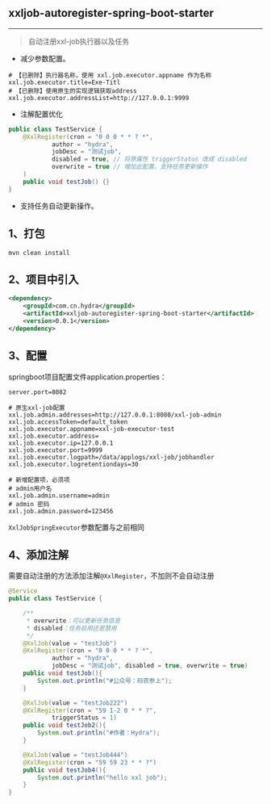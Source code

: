 ## xxljob-autoregister-spring-boot-starter

**********************************

> 自动注册xxl-job执行器以及任务

- 减少参数配置。

```properties
# 【已删除】执行器名称，使用 xxl.job.executor.appname 作为名称
xxl.job.executor.title=Exe-Titl
# 【已删除】使用原生的实现逻辑获取address
xxl.job.executor.addressList=http://127.0.0.1:9999
```

- 注解配置优化
```java
public class TestService {
    @XxlRegister(cron = "0 0 0 * * ? *",
            author = "hydra",
            jobDesc = "测试job",
            disabled = true, // 将原属性 triggerStatus 改成 disabled
            overwrite = true // 增加此配置，支持任务更新操作
    )
    public void testJob() {}
}
```

- 支持任务自动更新操作。

## 1、打包

```
mvn clean install
```

## 2、项目中引入

```xml
<dependency>
    <groupId>com.cn.hydra</groupId>
    <artifactId>xxljob-autoregister-spring-boot-starter</artifactId>
    <version>0.0.1</version>
</dependency>
```

## 3、配置

springboot项目配置文件application.properties：

```properties
server.port=8082

# 原生xxl-job配置
xxl.job.admin.addresses=http://127.0.0.1:8080/xxl-job-admin
xxl.job.accessToken=default_token
xxl.job.executor.appname=xxl-job-executor-test
xxl.job.executor.address=
xxl.job.executor.ip=127.0.0.1
xxl.job.executor.port=9999
xxl.job.executor.logpath=/data/applogs/xxl-job/jobhandler
xxl.job.executor.logretentiondays=30

# 新增配置项，必须项
# admin用户名
xxl.job.admin.username=admin
# admin 密码
xxl.job.admin.password=123456
```

`XxlJobSpringExecutor`参数配置与之前相同

## 4、添加注解
需要自动注册的方法添加注解`@XxlRegister`，不加则不会自动注册

```java
@Service
public class TestService {

    /**
     * overwrite：可以更新任务信息
     * disabled：任务启用还是禁用
     */
    @XxlJob(value = "testJob")
    @XxlRegister(cron = "0 0 0 * * ? *",
            author = "hydra",
            jobDesc = "测试job", disabled = true, overwrite = true)
    public void testJob(){
        System.out.println("#公众号：码农参上");
    }

    @XxlJob(value = "testJob222")
    @XxlRegister(cron = "59 1-2 0 * * ?",
            triggerStatus = 1)
    public void testJob2(){
        System.out.println("#作者：Hydra");
    }

    @XxlJob(value = "testJob444")
    @XxlRegister(cron = "59 59 23 * * ?")
    public void testJob4(){
        System.out.println("hello xxl job");
    }
}
```
